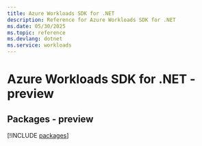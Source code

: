 ```yaml
---
title: Azure Workloads SDK for .NET
description: Reference for Azure Workloads SDK for .NET
ms.date: 05/30/2025
ms.topic: reference
ms.devlang: dotnet
ms.service: workloads
---
```

# Azure Workloads SDK for .NET - preview
## Packages - preview
[!INCLUDE [packages](workloads-index.md)]